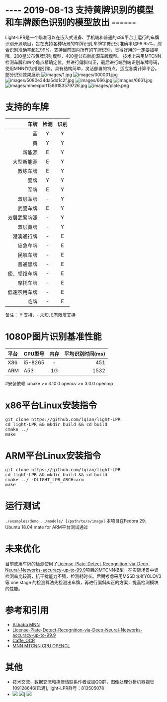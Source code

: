 # ---- 2019-08-13 支持黄牌识别的模型和车牌颜色识别的模型放出 ------
Light-LPR是一个瞄准可以在嵌入式设备、手机端和普通的x86平台上运行的车牌识别开源项目，旨在支持各种场景的车牌识别,车牌字符识别准确率超99.95%，综合识别准确率超过99%，支持目前国内所有的车牌识别，觉得好用的一定要加星哦。200星公布黄牌识别模型，400星公布新能源车牌模型。 
技术上采用MTCNN检测车牌和四个角点精确定位，并进行偏斜纠正，最后进行端到端识别车牌号码，使用MNN作为推理引擎。具有结构简单，灵活部署的特点，适应各类计算平台。
部分识别效果展示
![images/1.jpg](images/1.jpg)
![images/000001.jpg](images/000001.jpg)
![images/5080e34da5dd1c2f.jpg](images/5080e34da5dd1c2f.jpg)
![images/666.jpg](images/666.jpg)
![images/6661.jpg](images/6661.jpg)
![images/mmexport1566183579726.jpg](images/mmexport1566183579726.jpg)
![images/plate.png](images/plate.png)

# 支持的车牌

| 车牌 | 检测 | 识别 |
| --------: | :-----: | :----: |
| 蓝   |  Y |  Y |
| 黄   |  Y |  Y |
| 新能源   |  E |  Y |
| 大型新能源   |  E |  Y |
| 教练车牌   |  E |  Y |
| 警牌   |  Y |  Y |
| 军牌   |  E |  Y |
| 双层军牌   |  - |  Y |
| 武警车牌   |  E |  Y |
| 双层武警牌照   |  - |  Y |
| 双层黄牌| - | Y |
| 港澳通行牌 | - | E | 
| 应急车牌 | - | E |
| 民航车牌 | - | E |
| 普通黑牌 | - | E |
| 使、领馆车牌 | - | E |
| 摩托车牌 | - | E |
| 低速农用车牌 | - | E |
| 临牌 | - | E |

备注： Y 支持，- 未知, E有限度支持

# 1080P图片识别基准性能

| 平台      | CPU型号    |  内存  | 平均识别时间(ms)  |
| :-------- | :-----    | :----:  | ----:  |
| X86  | i5-8265   |  -    | 451 |
| ARM  | A53       | 1G    | 1532|

#安装依赖
cmake >= 3.10.0
opencv >= 3.0.0
openmp

# x86平台Linux安装指令
<pre>
git clone https://github.com/lqian/light-LPR
cd light-LPR && mkdir build && cd build
cmake ../
make
</pre>

# ARM平台Linux安装指令
<pre>
git clone https://github.com/lqian/light-LPR
cd light-LPR && mkdir build && cd build
cmake ../ -DLIGHT_LPR_ARCH=arm
make
</pre>

# 运行测试
`./examples/demo ../models/ [/path/to/a/image]`
本项目在Fedora 29，Ubuntu 18.04 mate for ARM平台测试通过

# 未来优化
目前使用车牌的检测使用了[License-Plate-Detect-Recognition-via-Deep-Neural-Networks-accuracy-up-to-99.9](https://github.com/zhubenfu/License-Plate-Detect-Recognition-via-Deep-Neural-Networks-accuracy-up-to-99.9)项目的MTCNN模型，在实际场景中误检测率比较高，抗干扰能力不强，检测耗时长。后期考虑采用MSSD或者YOLOV3等 one stage 的检测算法先检测出车牌，再进行偏斜纠正的方案，提高检测模块的性能。

# 参考和引用
- [Alibaba MNN](https://github.com/alibaba/MNN)
- [License-Plate-Detect-Recognition-via-Deep-Neural-Networks-accuracy-up-to-99.9](https://github.com/zhubenfu/License-Plate-Detect-Recognition-via-Deep-Neural-Networks-accuracy-up-to-99.9)
- [Caffe_OCR](https://github.com/senlinuc/caffe_ocr)
- [MNN MTCNN CPU OPENCL](https://github.com/liushuan/MNN-MTCNN-CPU-OPENCL)

# 其他
- 技术交流、数据交流和捐赠请联系作者或加QQ群，图像处理分析机器视觉 109128646[已满], light-LPR群号：813505078
- ![](109128646.png) ![](light-LPR.png)] ![](contact.jpg)
